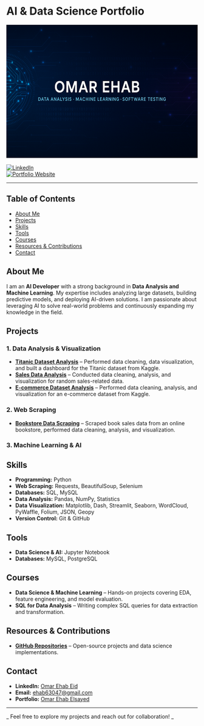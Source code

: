 # AI & Data Science Portfolio

<img src="Cover_Photo.png" alt="Profile Banner" width="1500" height="350">

 
[![LinkedIn](https://img.shields.io/badge/LinkedIn-Profile-blue)](https://www.linkedin.com/in/omar-ehab-eid)  
[![Portfolio Website](https://img.shields.io/badge/Portfolio-Website-green)](https://furtive-yew-8c5.notion.site/Omar-Ehab-Elsayed-17dfc1df2f3780eb9bd4cdca4003fca8?pvs=4)  

---

## Table of Contents
- [About Me](#about-me)
- [Projects](#projects)
- [Skills](#skills)
- [Tools](#tools)
- [Courses](#courses)
- [Resources & Contributions](#resources--contributions)
- [Contact](#contact)

##  About Me

I am an **AI Developer** with a strong background in **Data Analysis and Machine Learning**. My expertise includes analyzing large datasets, building predictive models, and deploying AI-driven solutions. I am passionate about leveraging AI to solve real-world problems and continuously expanding my knowledge in the field.

## Projects

### 1. Data Analysis & Visualization
- **[Titanic Dataset Analysis](https://github.com/omarehab15/AI-Data_Science/tree/main/Tasks/Titanic%20Dataset%20Analysis)** – Performed data cleaning, data visualization, and built a dashboard for the Titanic dataset from Kaggle.
- **[Sales Data Analysis](https://github.com/omarehab15/AI-Data_Science/tree/main/Tasks/Sales%20Data%20Analysis)** – Conducted data cleaning, analysis, and visualization for random sales-related data.
- **[E-commerce Dataset Analysis](https://github.com/omarehab15/AI-Data_Science/tree/main/Tasks/E-commerce_Dataset_Analysis)** – Performed data cleaning, analysis, and visualization for an e-commerce dataset from Kaggle.

### 2. Web Scraping
- **[Bookstore Data Scraping](https://github.com/omarehab15/AI-Data_Science/tree/main/Tasks/WebScrabing_project)** – Scraped book sales data from an online bookstore, performed data cleaning, analysis, and visualization.

### 3. Machine Learning & AI


## Skills

- **Programming:** Python  
- **Web Scraping:** Requests, BeautifulSoup, Selenium  
- **Databases:** SQL, MySQL  
- **Data Analysis:** Pandas, NumPy, Statistics  
- **Data Visualization:** Matplotlib, Dash, Streamlit, Seaborn, WordCloud, PyWaffle, Folium, JSON, Geopy  
- **Version Control:** Git & GitHub  

## Tools

- **Data Science & AI:** Jupyter Notebook  
- **Databases:** MySQL, PostgreSQL  

## Courses

- **Data Science & Machine Learning** – Hands-on projects covering EDA, feature engineering, and model evaluation.  
- **SQL for Data Analysis** – Writing complex SQL queries for data extraction and transformation.  

## Resources & Contributions

- **[GitHub Repositories](https://github.com/omarehab15/AI-Data_Science.git)** – Open-source projects and data science implementations.  

## Contact

- **LinkedIn:** [Omar Ehab Eid](https://www.linkedin.com/in/omar-ehab-eid)  
- **Email:** ehab63047@gmail.com  
- **Portfolio:** [Omar Ehab Elsayed](https://furtive-yew-8c5.notion.site/Omar-Ehab-Elsayed-17dfc1df2f3780eb9bd4cdca4003fca8?pvs=4)  

---

_ Feel free to explore my projects and reach out for collaboration! _

